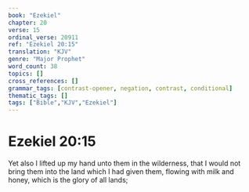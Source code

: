 ```yaml
---
book: "Ezekiel"
chapter: 20
verse: 15
ordinal_verse: 20911
ref: "Ezekiel 20:15"
translation: "KJV"
genre: "Major Prophet"
word_count: 38
topics: []
cross_references: []
grammar_tags: [contrast-opener, negation, contrast, conditional]
thematic_tags: []
tags: ["Bible","KJV","Ezekiel"]
---
```


# Ezekiel 20:15

Yet also I lifted up my hand unto them in the wilderness, that I would not bring them into the land which I had given them, flowing with milk and honey, which is the glory of all lands;
